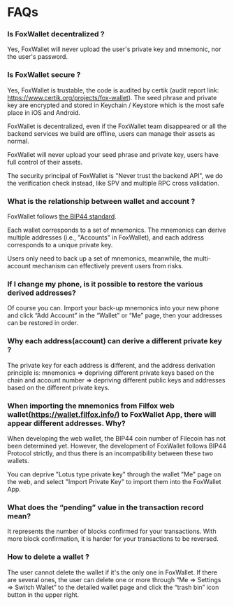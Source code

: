 # FAQs

### Is FoxWallet decentralized ?
Yes, FoxWallet will never upload the user's private key and mnemonic, nor the user's password.

### Is FoxWallet secure ?
Yes, FoxWallet is trustable, the code is audited by certik (audit report link: https://www.certik.org/projects/fox-wallet). The seed phrase and private key are encrypted and stored in Keychain / Keystore which is the most safe place in iOS and Android. 

FoxWallet is decentralized, even if the FoxWallet team disappeared or all the backend services we build are offline, users can manage their assets as normal.

FoxWallet will never upload your seed phrase and private key, users have full control of their assets.

The security principal of FoxWallet is "Never trust the backend API", we do the verification check instead, like SPV and multiple RPC cross validation.

### What is the relationship between wallet and account ?
FoxWallet follows [the BIP44 standard](https://github.com/bitcoin/bips/blob/master/bip-0044.mediawiki). 

Each wallet corresponds to a set of mnemonics. The mnemonics can derive multiple addresses (i.e., "Accounts" in FoxWallet), and each address corresponds to a unique private key. 

Users only need to back up a set of mnemonics, meanwhile, the multi-account mechanism can effectively prevent users from risks. 

### If I change my phone, is it possible to restore the various derived addresses?
Of course you can. Import your back-up mnemonics into your new phone and click “Add Account” in the “Wallet” or “Me” page, then your addresses can be restored in order.

### Why each address(account) can derive a different private key ?
The private key for each address is different, and the address derivation principle is: mnemonics => depriving different private keys based on the chain and account number => depriving different public keys and addresses based on the different private keys.

### When importing the mnemonics from Filfox web wallet(https://wallet.filfox.info/) to FoxWallet App, there will appear different addresses. Why?
When developing the web wallet, the BIP44 coin number of Filecoin has not been determined yet. However, the development of FoxWallet follows BIP44 Protocol strictly, and thus there is an incompatibility between these two wallets.

You can deprive "Lotus type private key" through the wallet "Me" page on the web, and select "Import Private Key" to import them into the FoxWallet App.

### What does the “pending” value in the transaction record mean?
It represents the number of blocks confirmed for your transactions. With more block confirmation, it is harder for your transactions to be reversed.

### How to delete a wallet ?
The user cannot delete the wallet if it's the only one in FoxWallet. If there are several ones, the user can delete one or more through “Me => Settings => Switch Wallet” to the detailed wallet page and click the “trash bin” icon button in the upper right. 






